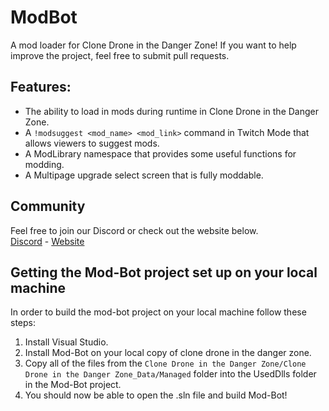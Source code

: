 ModBot
===
A mod loader for Clone Drone in the Danger Zone! If you want to help improve the project, feel free to submit pull requests.

## Features:
* The ability to load in mods during runtime in Clone Drone in the Danger Zone.
* A `!modsuggest <mod_name> <mod_link>` command in Twitch Mode that allows viewers to suggest mods.
* A ModLibrary namespace that provides some useful functions for modding.
* A Multipage upgrade select screen that is fully moddable.

## Community
Feel free to join our Discord or check out the website below.<br/>
[Discord](https://discord.gg/Em4n6gB) - [Website](http://clonedronemodbot.com)

## Getting the Mod-Bot project set up on your local machine
In order to build the mod-bot project on your local machine follow these steps:
1. Install Visual Studio.
2. Install Mod-Bot on your local copy of clone drone in the danger zone.
3. Copy all of the files from the `Clone Drone in the Danger Zone/Clone Drone in the Danger Zone_Data/Managed` folder into the UsedDlls folder in the Mod-Bot project.
3. You should now be able to open the .sln file and build Mod-Bot!
